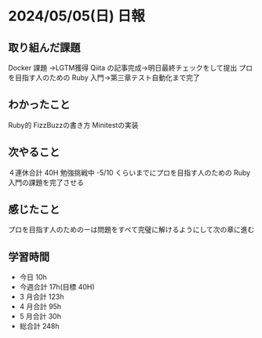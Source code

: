 # 2024/05/05(日) 日報

## 取り組んだ課題

Docker 課題 →LGTM獲得
Qiita の記事完成→明日最終チェックをして提出
プロを目指す人のための Ruby 入門→第三章テスト自動化まで完了

## わかったこと
Ruby的 FizzBuzzの書き方
Minitestの実装

## 次やること
４連休合計 40H 勉強挑戦中
-5/10 くらいまでにプロを目指す人のための Ruby 入門の課題を完了させる

## 感じたこと
プロを目指す人のためのーは問題をすべて完璧に解けるようにして次の章に進む

## 学習時間

- 今日 10h
- 今週合計 17h(目標 40H)
- 3 月合計 123h
- 4 月合計 95h
- 5 月合計 30h
- 総合計 248h
